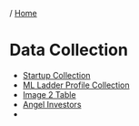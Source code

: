 / [Home](index.md)

# Data Collection


* [Startup Collection](https://docs.google.com/spreadsheets/d/1JgS3Q90_xaVNYSe9mxWFbwKfHWuG_GFH0LepMXAU5Vo/)
* [ML Ladder Profile Collection](https://docs.google.com/spreadsheets/d/1FvvlGuR2FJmx4BZSDF-Pzw9_wJLjuwkj7XdkwYFLMXU/)
* [Image 2 Table](https://docs.google.com/spreadsheets/d/1jFwTaknIpB_Mf_CzbxZClhNVweqYYtnW-hJKF-IMkWk/)
* [Angel Investors](fpr/angel-investors.txt)
* []()